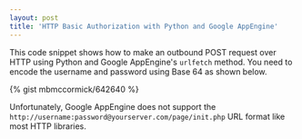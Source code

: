 ```yaml
---
layout: post
title: 'HTTP Basic Authorization with Python and Google AppEngine'
---
```


This code snippet shows how to make an outbound POST request over HTTP using Python and Google AppEngine's `urlfetch` method. You need to encode the username and password using Base 64 as shown below.

{% gist mbmccormick/642640 %}

Unfortunately, Google AppEngine does not support the `http://username:password@yourserver.com/page/init.php` URL format like most HTTP libraries.
